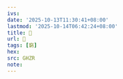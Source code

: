 ```yaml
---
ivs:
date: '2025-10-13T11:30:41+08:00'
lastmod: '2025-10-14T06:42:24+08:00'
title: 󰦱
url: 󰦱
tags: [窮]
hex: 
src: GHZR
note:
---
```

